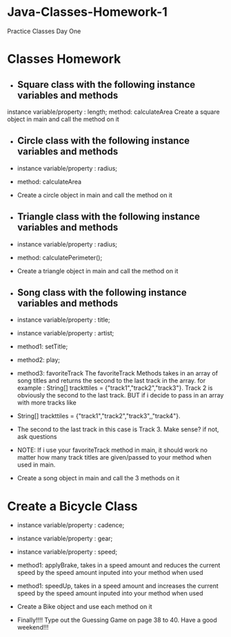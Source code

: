 # Java-Classes-Homework-1
Practice Classes Day One
# Classes Homework
-  ## Square class with the following instance variables and methods
  instance variable/property : length;
  method: calculateArea
  Create a square object in main and call the method on it

-  ## Circle class with the following instance variables and methods
- instance variable/property : radius;
- method: calculateArea
- Create a circle object in main and call the method on it

-  ## Triangle class with the following instance variables and methods
- instance variable/property : radius;
- method: calculatePerimeter();
- Create a triangle object in main and call the method on it

-  ## Song class with the following instance variables and methods
- instance variable/property : title;
- instance variable/property : artist;
- method1: setTitle;
- method2: play;
- method3: favoriteTrack
The favoriteTrack Methods takes in an array of song  titles and returns the second to the last track in the array.
for example : String[] trackttiles = {"track1","track2","track3"}. 
Track 2 is obviously the second to the last track. BUT if i decide to pass in an array with more tracks like
 - String[] trackttiles = {"track1","track2","track3",,"track4"}.
-  The second to the last track in this case is Track 3. Make sense? if not, ask questions

-  NOTE: If i use your favoriteTrack method in main, it should work no matter how many track titles are given/passed to your method when used in main.
- Create a song object in main and call the 3 methods on it

# Create a Bicycle Class
- instance variable/property : cadence;
- instance variable/property : gear;
- instance variable/property : speed;

- method1: applyBrake, takes in a speed amount and reduces the current speed by the speed amount inputed into your method when used

- method1: speedUp, takes in a speed amount and increases the current speed by the speed amount inputed into your method when used

- Create a Bike object and use each method on it

- Finally!!!!
Type out the Guessing Game on page 38 to 40. Have a good weekend!!!
